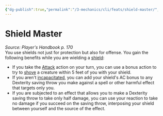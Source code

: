 ```yaml
---
{"dg-publish":true,"permalink":"/3-mechanics/cli/feats/shield-master/","tags":["ttrpg-cli/compendium/src/5e/phb","ttrpg-cli/feat"],"noteIcon":""}
---
```


# Shield Master
*Source: Player's Handbook p. 170*  
You use shields not just for protection but also for offense. You gain the following benefits while you are wielding a [shield](3-Mechanics/CLI/items/shield.md):

- If you take the [Attack](3-Mechanics/CLI/rules/actions.md#Attack) action on your turn, you can use a bonus action to try to [shove](3-Mechanics/CLI/rules/actions.md#Shove) a creature within 5 feet of you with your shield.  
- If you aren't [incapacitated](3-Mechanics/CLI/rules/conditions.md#Incapacitated), you can add your shield's AC bonus to any Dexterity saving throw you make against a spell or other harmful effect that targets only you.  
- If you are subjected to an effect that allows you to make a Dexterity saving throw to take only half damage, you can use your reaction to take no damage if you succeed on the saving throw, interposing your shield between yourself and the source of the effect.